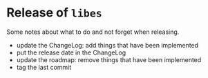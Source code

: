 # Release of `libes`

Some notes about what to do and not forget when releasing.

- update the ChangeLog: add things that have been implemented
- put the release date in the ChangeLog
- update the roadmap: remove things that have been implemented
- tag the last commit
